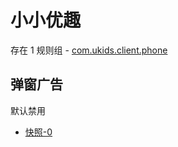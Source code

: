 # 小小优趣

存在 1 规则组 - [com.ukids.client.phone](/src/apps/com.ukids.client.phone.ts)

## 弹窗广告

默认禁用

- [快照-0](https://i.gkd.li/i/13400238)
